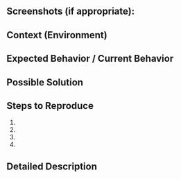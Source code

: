 
## Screenshots (if appropriate):

## Context (Environment)

<!--- Desktop provide OS, Navigator, Version, Resolution -->
<!--- Smartphone provide OS, Navigator, Version, Resolution -->


## Expected Behavior / Current Behavior
<!--- Tell us what should happen -->
<!--- Tell us what happens instead of the expected behavior -->

## Possible Solution
<!--- Not obligatory, but suggest a fix/reason for the bug -->

## Steps to Reproduce
<!--- Provide a link to a live example, or an unambiguous set of steps to -->
<!--- reproduce this bug. Include code to reproduce, if relevant -->
1.
2.
3.
4.

## Detailed Description
<!--- Provide a detailed description of the change or addition you are proposing -->


